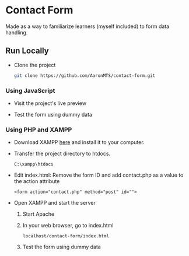 # Contact Form

Made as a way to familiarize learners (myself included) to form data handling.
## Run Locally
* Clone the project

   ```bash
   git clone https://github.com/AaronMTS/contact-form.git
   ```
    
### Using JavaScript
* Visit the project's live preview

* Test the form using dummy data

### Using PHP and XAMPP

* Download XAMPP [here](https://www.apachefriends.org/download.html) and install it to your computer.

* Transfer the project directory to htdocs.
   ```
   C:\xampp\htdocs
   ```

* Edit index.html: Remove the form ID and add contact.php as a value to the action attribute
   ```
   <form action="contact.php" method="post" id="">
   ```

* Open XAMPP and start the server
   1. Start Apache

   2. In your web browser, go to index.html
      ```
      localhost/contact-form/index.html
      ```
   3. Test the form using dummy data
